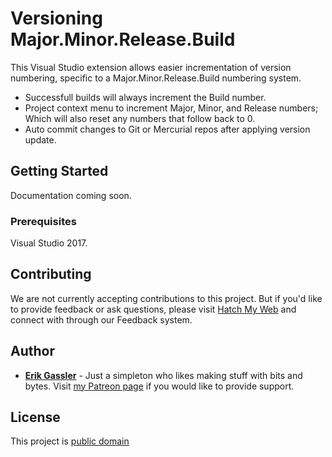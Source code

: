 ﻿# Versioning Major.Minor.Release.Build

This Visual Studio extension allows easier incrementation of version numbering, specific to a Major.Minor.Release.Build numbering system.
* Successfull builds will always increment the Build number.
* Project context menu to increment Major, Minor, and Release numbers; Which will also reset any numbers that follow back to 0.
* Auto commit changes to Git or Mercurial repos after applying version update.

## Getting Started

Documentation coming soon.

### Prerequisites

Visual Studio 2017.

## Contributing

We are not currently accepting contributions to this project. But if you'd like to provide feedback or ask questions, please visit [Hatch My Web](https://www.stoicdreams.com/home) and connect with through our Feedback system.

## Author

* **[Erik Gassler](https://www.erikgassler.com/home)** - Just a simpleton who likes making stuff with bits and bytes. Visit [my Patreon page](https://www.patreon.com/erikgassler) if you would like to provide support.

## License

This project is [public domain](unlicense.md)
